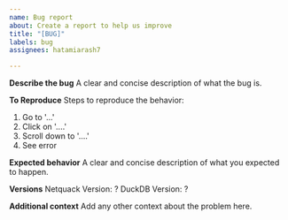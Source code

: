 ```yaml
---
name: Bug report
about: Create a report to help us improve
title: "[BUG]"
labels: bug
assignees: hatamiarash7

---
```


**Describe the bug**
A clear and concise description of what the bug is.

**To Reproduce**
Steps to reproduce the behavior:
1. Go to '...'
2. Click on '....'
3. Scroll down to '....'
4. See error

**Expected behavior**
A clear and concise description of what you expected to happen.

**Versions**
Netquack Version: ?
DuckDB Version: ?

**Additional context**
Add any other context about the problem here.
